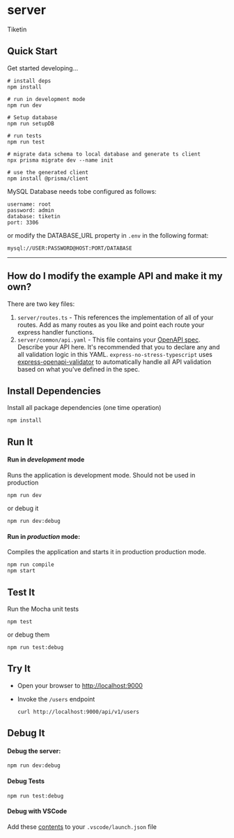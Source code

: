 # server

Tiketin

## Quick Start

Get started developing...

```shell
# install deps
npm install

# run in development mode
npm run dev

# Setup database
npm run setupDB

# run tests
npm run test

# migrate data schema to local database and generate ts client
npx prisma migrate dev --name init

# use the generated client
npm install @prisma/client
```

MySQL Database needs tobe configured as follows:

```shell
username: root
password: admin
database: tiketin
port: 3306
```

or modify the DATABASE_URL property in `.env` in the following format:

```shell
mysql://USER:PASSWORD@HOST:PORT/DATABASE
```

---

## How do I modify the example API and make it my own?

There are two key files:

1. `server/routes.ts` - This references the implementation of all of your routes. Add as many routes as you like and point each route your express handler functions.
2. `server/common/api.yaml` - This file contains your [OpenAPI spec](https://swagger.io/specification/). Describe your API here. It's recommended that you to declare any and all validation logic in this YAML. `express-no-stress-typescript` uses [express-openapi-validator](https://github.com/cdimascio/express-openapi-validator) to automatically handle all API validation based on what you've defined in the spec.

## Install Dependencies

Install all package dependencies (one time operation)

```shell
npm install
```

## Run It

#### Run in _development_ mode

Runs the application is development mode. Should not be used in production

```shell
npm run dev
```

or debug it

```shell
npm run dev:debug
```

#### Run in _production_ mode:

Compiles the application and starts it in production production mode.

```shell
npm run compile
npm start
```

## Test It

Run the Mocha unit tests

```shell
npm test
```

or debug them

```shell
npm run test:debug
```

## Try It

- Open your browser to [http://localhost:9000](http://localhost:9000)
- Invoke the `/users` endpoint

    ```shell
    curl http://localhost:9000/api/v1/users
    ```

## Debug It

#### Debug the server:

```shell
npm run dev:debug
```

#### Debug Tests

```shell
npm run test:debug
```

#### Debug with VSCode

Add these [contents](https://github.com/cdimascio/generator-express-no-stress/blob/next/assets/.vscode/launch.json) to your `.vscode/launch.json` file
